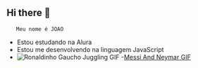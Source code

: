 ## Hi there 👋
       Meu nome é JOAO
- Estou estudando na Alura
- Estou me desenvolvendo na linguagem JavaScript
- ![Ronaldinho Gaucho Juggling GIF](https://media1.tenor.com/m/q6Wa9bz5mbYAAAAC/ronaldinho-gaucho-juggling.gif)
-[Messi And Neymar GIF](https://media1.tenor.com/m/FgH_yP41T4sAAAAC/messi-and-neymar.gif)

